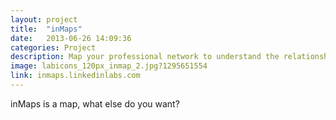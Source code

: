 ```yaml
---
layout: project
title:  "inMaps"
date:   2013-06-26 14:09:36
categories: Project
description: Map your professional network to understand the relationships between you and your connections
image: labicons_120px_inmap_2.jpg?1295651554
link: inmaps.linkedinlabs.com
---
```


inMaps is a map, what else do you want?